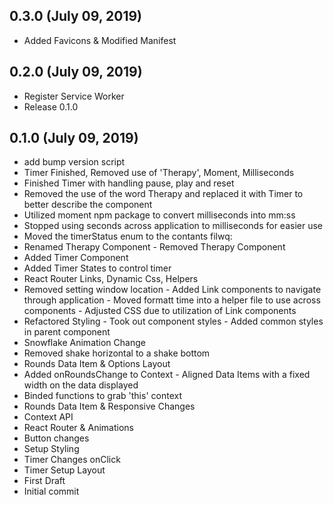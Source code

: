 ## 0.3.0 (July 09, 2019)
  - Added Favicons & Modified Manifest

## 0.2.0 (July 09, 2019)
  - Register Service Worker
  - Release 0.1.0

## 0.1.0 (July 09, 2019)
  - add bump version script
  - Timer Finished, Removed use of 'Therapy', Moment, Milliseconds
  - Finished Timer with handling pause, play and reset
  - Removed the use of the word Therapy and replaced it with Timer to better describe the component
  - Utilized moment npm package to convert milliseconds into mm:ss
  - Stopped using seconds across application to milliseconds for easier use
  - Moved the timerStatus enum to the contants filwq:
  - Renamed Therapy Component - Removed Therapy Component
  - Added Timer Component
  - Added Timer States to control timer
  - React Router Links, Dynamic Css, Helpers
  - Removed setting window location - Added Link components to navigate through application - Moved formatt time into a helper file to use across components - Adjusted CSS due to utilization of Link components
  - Refactored Styling - Took out component styles - Added common styles in parent component
  - Snowflake Animation Change
  - Removed shake horizontal to a shake bottom
  - Rounds Data Item & Options Layout
  - Added onRoundsChange to Context - Aligned Data Items with a fixed width on the data displayed
  - Binded functions to grab 'this' context
  - Rounds Data Item & Responsive Changes
  - Context API
  - React Router & Animations
  - Button changes
  - Setup Styling
  - Timer Changes onClick
  - Timer Setup Layout
  - First Draft
  - Initial commit
